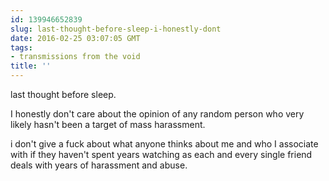 ```yaml
---
id: 139946652839
slug: last-thought-before-sleep-i-honestly-dont
date: 2016-02-25 03:07:05 GMT
tags:
- transmissions from the void
title: ''
---
```

last thought before sleep. 

I honestly don't care about the opinion of any random person who very likely hasn't been a target of mass harassment.

i don't give a fuck about what anyone thinks about me and who I associate with if they haven't spent years watching as each and every single friend deals with years of harassment and abuse.